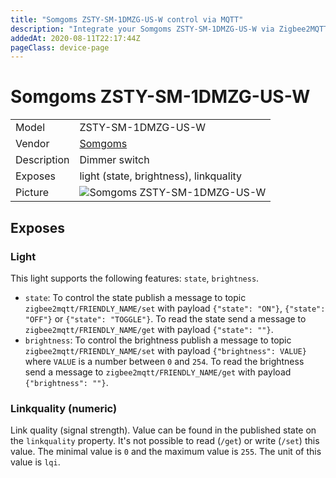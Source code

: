 ```yaml
---
title: "Somgoms ZSTY-SM-1DMZG-US-W control via MQTT"
description: "Integrate your Somgoms ZSTY-SM-1DMZG-US-W via Zigbee2MQTT with whatever smart home infrastructure you are using without the vendor's bridge or gateway."
addedAt: 2020-08-11T22:17:44Z
pageClass: device-page
---
```


<!-- !!!! -->
<!-- ATTENTION: This file is auto-generated through docgen! -->
<!-- You can only edit the "Notes"-Section between the two comment lines "Notes BEGIN" and "Notes END". -->
<!-- Do not use h1 or h2 heading within "## Notes"-Section. -->
<!-- !!!! -->

# Somgoms ZSTY-SM-1DMZG-US-W

|     |     |
|-----|-----|
| Model | ZSTY-SM-1DMZG-US-W  |
| Vendor  | [Somgoms](/supported-devices/#v=Somgoms)  |
| Description | Dimmer switch |
| Exposes | light (state, brightness), linkquality |
| Picture | ![Somgoms ZSTY-SM-1DMZG-US-W](https://www.zigbee2mqtt.io/images/devices/ZSTY-SM-1DMZG-US-W.jpg) |


<!-- Notes BEGIN: You can edit here. Add "## Notes" headline if not already present. -->


<!-- Notes END: Do not edit below this line -->



## Exposes

### Light 
This light supports the following features: `state`, `brightness`.
- `state`: To control the state publish a message to topic `zigbee2mqtt/FRIENDLY_NAME/set` with payload `{"state": "ON"}`, `{"state": "OFF"}` or `{"state": "TOGGLE"}`. To read the state send a message to `zigbee2mqtt/FRIENDLY_NAME/get` with payload `{"state": ""}`.
- `brightness`: To control the brightness publish a message to topic `zigbee2mqtt/FRIENDLY_NAME/set` with payload `{"brightness": VALUE}` where `VALUE` is a number between `0` and `254`. To read the brightness send a message to `zigbee2mqtt/FRIENDLY_NAME/get` with payload `{"brightness": ""}`.

### Linkquality (numeric)
Link quality (signal strength).
Value can be found in the published state on the `linkquality` property.
It's not possible to read (`/get`) or write (`/set`) this value.
The minimal value is `0` and the maximum value is `255`.
The unit of this value is `lqi`.

